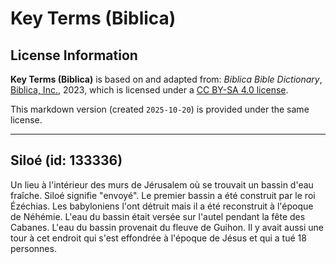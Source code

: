 # Key Terms (Biblica)

## License Information

**Key Terms (Biblica)** is based on and adapted from: _Biblica Bible Dictionary_, [Biblica, Inc.](https://www.biblica.com/), 2023, which is licensed under a [CC BY-SA 4.0 license](https://creativecommons.org/licenses/by-sa/4.0/legalcode.en).

This markdown version (created `2025-10-20`) is provided under the same license.



--------------------------------

## Siloé (id: 133336)

Un lieu à l'intérieur des murs de Jérusalem où se trouvait un bassin d'eau fraîche. Siloé signifie "envoyé". Le premier bassin a été construit par le roi Ézéchias. Les babyloniens l'ont détruit mais il a été reconstruit à l'époque de Néhémie. L'eau du bassin était versée sur l'autel pendant la fête des Cabanes. L'eau du bassin provenait du fleuve de Guihon. Il y avait aussi une tour à cet endroit qui s'est effondrée à l'époque de Jésus et qui a tué 18 personnes.


